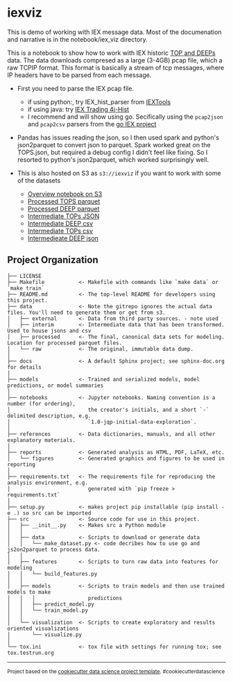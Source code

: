 iexviz
==============================
This is demo of working with IEX message data. Most of the documenation and narrative is in the notebook/iex_viz directory.

This is a notebook to show how to work with IEX historic [TOP and DEEPs](https://iextrading.com/trading/alerts/2017/014/) data. The data downloads compresed as a large (3-4GB) pcap file, which a raw TCPIP format. This format is basically a stream of tcp messages, where IP headers have to be parsed from each message. 

- First you need to parse the IEX pcap file.
  - if using python:, try IEX_hist_parser from [IEXTools](https://github.com/vfrazao-ns1/IEXTools)
  - if using java: try [IEX Trading 4j-Hist](https://github.com/WojciechZankowski/iextrading4j-hist)
  - I recommend and will show using go. Secifically using the ``pcap2json`` and ``pcap2csv`` parsers from the [go IEX project](https://github.com/timpalpant/go-iex)

- Pandas has issues reading the json, so I then used spark and python's json2parquet to convert json to parquet. Spark worked great on the TOPS.json, but required a debug config I didn't feel like fixing. So I resorted to python's json2parquet, which worked surprisingly well.

- This is also hosted on S3 as ```s3://iexviz``` if you want to work with some of the datasets
  - [Overview notebook on S3](http://iexviz.s3-website-us-east-1.amazonaws.com/)
  - [Processed TOPS parquet](https://s3.amazonaws.com/iexviz/data/processed/20180913_IEXTP1_TOPS1.6.parquet)
  - [Processed DEEP parquet](https://s3.amazonaws.com/iexviz/data/processed/20180913_IEXTP1_DEEP1.0.parquet)
  - [Intermediate TOPs JSON](https://s3.amazonaws.com/iexviz/data/interim/20180913_IEXTP1_TOPS1.6.json)
  - [Intermediate DEEP csv](https://s3.amazonaws.com/iexviz/data/interim/20180913_IEXTP1_DEEP1.0.csv) 
  - [Intermediate TOPs csv](https://s3.amazonaws.com/iexviz/data/interim/20180913_IEXTP1_TOPS1.6.csv)
  - [Intermedieate DEEP json](https://s3.amazonaws.com/iexviz/data/interim/20180913_IEXTP1_DEEP1.0.json)


Project Organization
------------

    ├── LICENSE
    ├── Makefile           <- Makefile with commands like `make data` or `make train`
    ├── README.md          <- The top-level README for developers using this project.
    ├── data               <- Note the gitrepo ignores the actual data files. You'll need to generate them or get from s3.
    │   ├── external       <- Data from third party sources. - note used
    │   ├── interim        <- Intermediate data that has been transformed. Used to house jsons and csv 
    │   ├── processed      <- The final, canonical data sets for modeling. Location for processed parquet files. 
    │   └── raw            <- The original, immutable data dump.
    │
    ├── docs               <- A default Sphinx project; see sphinx-doc.org for details
    │
    ├── models             <- Trained and serialized models, model predictions, or model summaries
    │
    ├── notebooks          <- Jupyter notebooks. Naming convention is a number (for ordering),
    │                         the creator's initials, and a short `-` delimited description, e.g.
    │                         `1.0-jqp-initial-data-exploration`.
    │
    ├── references         <- Data dictionaries, manuals, and all other explanatory materials.
    │
    ├── reports            <- Generated analysis as HTML, PDF, LaTeX, etc.
    │   └── figures        <- Generated graphics and figures to be used in reporting
    │
    ├── requirements.txt   <- The requirements file for reproducing the analysis environment, e.g.
    │                         generated with `pip freeze > requirements.txt`
    │
    ├── setup.py           <- makes project pip installable (pip install -e .) so src can be imported
    ├── src                <- Source code for use in this project.
    │   ├── __init__.py    <- Makes src a Python module
    │   │
    │   ├── data           <- Scripts to download or generate data
    │   │   └── make_dataset.py <- code decribes how to use go and js2on2parquet to process data.
    │   │
    │   ├── features       <- Scripts to turn raw data into features for modeling
    │   │   └── build_features.py
    │   │
    │   ├── models         <- Scripts to train models and then use trained models to make
    │   │   │                 predictions
    │   │   ├── predict_model.py
    │   │   └── train_model.py
    │   │
    │   └── visualization  <- Scripts to create exploratory and results oriented visualizations
    │       └── visualize.py
    │
    └── tox.ini            <- tox file with settings for running tox; see tox.testrun.org


--------

<p><small>Project based on the <a target="_blank" href="https://drivendata.github.io/cookiecutter-data-science/">cookiecutter data science project template</a>. #cookiecutterdatascience</small></p>

